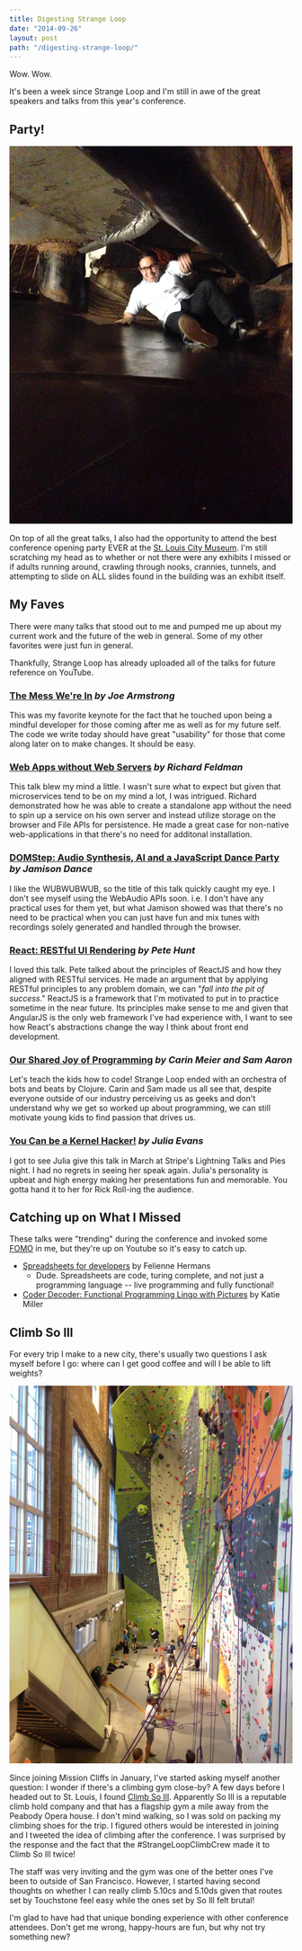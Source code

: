 ```yaml
---
title: Digesting Strange Loop
date: "2014-09-26"
layout: post
path: "/digesting-strange-loop/"
---
```

Wow. Wow.

It's been a week since Strange Loop and I'm still in awe of the
great speakers and talks from this year's conference.

## Party!

![Party](./strange_loop_party.jpg)

On top of all the great talks, I also had the opportunity to attend the best conference
opening party EVER at the [St. Louis City Museum](http://www.citymuseum.org/).
I'm still scratching my head as to whether or not there were any exhibits I missed
or if adults running around, crawling through nooks, crannies, tunnels, and attempting
to slide on ALL slides found in the building was an exhibit itself.

## My Faves

There were many talks that stood out to me and pumped me up about my current work and
the future of the web in general. Some of my other favorites were just fun in general.

Thankfully, Strange Loop has already uploaded all of the talks for future reference on YouTube.

### [The Mess We're In](https://www.youtube.com/watch?v=lKXe3HUG2l4) _by Joe Armstrong_
This was my favorite keynote for the fact that he touched upon being a mindful
developer for those coming after me as well as for my future self. The code we write today should
have great "usability" for those that come along later on to make changes. It should be easy.

### [Web Apps without Web Servers](https://www.youtube.com/watch?v=WqV5kqaFRDU) _by Richard Feldman_
This talk blew my mind a little. I wasn't sure what to expect but given that microservices tend to be on my mind a lot, I was intrigued.
Richard demonstrated how he was able to create a standalone app without the need to spin up a service on his own server and instead utilize
storage on the browser and File APIs for persistence. He made a great case for non-native web-applications in that there's no need for additonal
installation.

### [DOMStep: Audio Synthesis, AI and a JavaScript Dance Party](https://www.youtube.com/watch?v=QAwbjMdXj-Y) _by Jamison Dance_
I like the WUBWUBWUB, so the title of this talk quickly caught my eye. I don't see myself using the WebAudio APIs soon. i.e. I don't have any
practical uses for them yet, but what Jamison showed was that there's no need to be practical when you can just have fun and mix tunes with recordings
solely generated and handled through the browser.

### [React: RESTful UI Rendering](https://www.youtube.com/watch?v=IVvHPPcl2TM) _by Pete Hunt_
I loved this talk. Pete talked about the principles of ReactJS and how they aligned with RESTful services. He made an argument that by applying RESTful principles to any
problem domain, we can "_fall into the pit of success_."
ReactJS is a framework that I'm motivated to put in to practice sometime in the near future.
Its principles make sense to me and given that AngularJS is the only web framework I've had experience with,
I want to see how React's abstractions change the way I think about front end development.

### [Our Shared Joy of Programming](https://www.youtube.com/watch?v=3_zW63dcZB0) _by Carin Meier and Sam Aaron_
Let's teach the kids how to code! Strange Loop ended with an orchestra of bots and beats by Clojure. Carin and Sam made us all see that, despite 
everyone outside of our industry perceiving us as geeks and don't understand why we get so worked up about programming,
we can still motivate young kids to find passion that drives us.

### [You Can be a Kernel Hacker!](https://www.youtube.com/watch?v=0IQlpFWTFbM) _by Julia Evans_
I got to see Julia give this talk in March at Stripe's Lightning Talks and Pies night. I had no regrets in seeing her speak again.
Julia's personality is upbeat and high energy making her presentations fun and memorable. You gotta hand it to her for Rick Roll-ing the audience.

## Catching up on What I Missed

These talks were "trending" during the conference and invoked some [FOMO](https://en.wikipedia.org/wiki/Fear_of_missing_out) in me, but they're up on Youtube so it's easy to catch up.

* [Spreadsheets for developers](https://www.youtube.com/watch?v=0CKru5d4GPk) by Felienne Hermans
    * Dude. Spreadsheets are code, turing complete, and not just a programming language -- live programming and fully functional!
* [Coder Decoder: Functional Programming Lingo with Pictures](https://www.youtube.com/watch?v=uwrCQmpZ8Ts) by Katie Miller

## Climb So Ill

For every trip I make to a new city, there's usually two questions I ask myself before I go: where can I get good coffee and
will I be able to lift weights?

![Climb So Ill](./climb_so_ill.jpg)

Since joining Mission Cliffs in January, I've started asking myself another question: I wonder if there's a climbing gym close-by?
A few days before I headed out to St. Louis, I found [Climb So Ill](http://climbsoill.com). Apparently So Ill is a reputable climb hold company and that has a flagship gym a mile away from the Peabody Opera house.
I don't mind walking, so I was sold on packing my climbing shoes for the trip. I figured others would be interested in joining and I tweeted the idea of climbing after the conference. 
I was surprised by the response and the fact that the #StrangeLoopClimbCrew made it to Climb So Ill twice!

The staff was very inviting and the gym was one of the better ones I've been to outside of San Francisco. However, I started having
second thoughts on whether I can really climb 5.10cs and 5.10ds given that routes set by Touchstone feel easy while the ones set by So Ill felt brutal!

I'm glad to have had that unique bonding experience with other conference attendees. Don't get me wrong, happy-hours are fun, but why not try something new?
